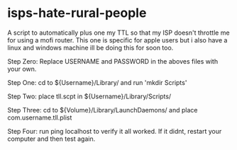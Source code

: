 # isps-hate-rural-people
A script to automatically plus one my TTL so that my ISP doesn't throttle me for using a mofi router. This one is specific for apple users but i also have a linux and windows machine ill be doing this for soon too.

Step Zero: Replace USERNAME and PASSWORD in the aboves files with your own.

Step One: cd to ${Username}/Library/ and run 'mkdir Scripts'

Step Two: place tll.scpt in ${Username}/Library/Scripts/

Step Three: cd to ${Volume}/Library/LaunchDaemons/ and place com.username.tll.plist

Step Four: run ping localhost to verify it all worked. If it didnt, restart your computer and then test again.
